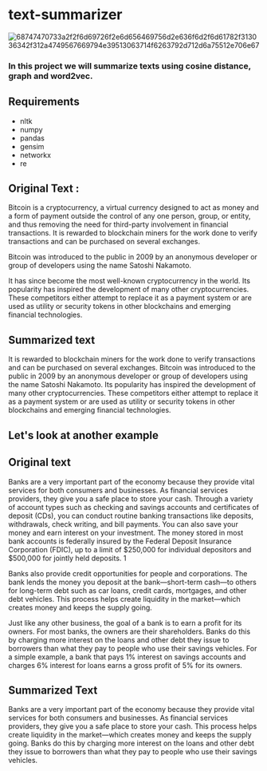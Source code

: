 # text-summarizer  
![68747470733a2f2f6d69726f2e6d656469756d2e636f6d2f6d61782f313036342f312a4749567669794e39513063714f6263792d712d6a75512e706e67](https://user-images.githubusercontent.com/77840111/182293181-a197ce31-f446-4950-8431-1e3659238109.png)  
  
    
    
### In this project we will summarize texts using cosine distance, graph and word2vec. 
## Requirements  
- nltk
- numpy
- pandas
- gensim
- networkx
- re

## **Original Text** :  
Bitcoin is a cryptocurrency, a virtual currency designed to act as money and a form of payment outside the control of any one person, group, or entity, and thus removing the need for third-party involvement in financial transactions. It is rewarded to blockchain miners for the work done to verify transactions and can be purchased on several exchanges.

Bitcoin was introduced to the public in 2009 by an anonymous developer or group of developers using the name Satoshi Nakamoto.

It has since become the most well-known cryptocurrency in the world. Its popularity has inspired the development of many other cryptocurrencies. These competitors either attempt to replace it as a payment system or are used as utility or security tokens in other blockchains and emerging financial technologies.  
## **Summarized text**
It is rewarded to blockchain miners for the work done to verify transactions and can be purchased on several exchanges.
Bitcoin was introduced to the public in 2009 by an anonymous developer or group of developers using the name Satoshi Nakamoto.
Its popularity has inspired the development of many other cryptocurrencies.
These competitors either attempt to replace it as a payment system or are used as utility or security tokens in other blockchains and emerging financial technologies.  
## Let's look at another example
## Original text  
Banks are a very important part of the economy because they provide vital services for both consumers and businesses. As financial services providers, they give you a safe place to store your cash. Through a variety of account types such as checking and savings accounts and certificates of deposit (CDs), you can conduct routine banking transactions like deposits, withdrawals, check writing, and bill payments. You can also save your money and earn interest on your investment. The money stored in most bank accounts is federally insured by the Federal Deposit Insurance Corporation (FDIC), up to a limit of $250,000 for individual depositors and $500,000 for jointly held deposits.
1

Banks also provide credit opportunities for people and corporations. The bank lends the money you deposit at the bank—short-term cash—to others for long-term debt such as car loans, credit cards, mortgages, and other debt vehicles. This process helps create liquidity in the market—which creates money and keeps the supply going.

Just like any other business, the goal of a bank is to earn a profit for its owners. For most banks, the owners are their shareholders. Banks do this by charging more interest on the loans and other debt they issue to borrowers than what they pay to people who use their savings vehicles. For a simple example, a bank that pays 1% interest on savings accounts and charges 6% interest for loans earns a gross profit of 5% for its owners.  
## **Summarized Text**  
Banks are a very important part of the economy because they provide vital services for both consumers and businesses.
As financial services providers, they give you a safe place to store your cash.
This process helps create liquidity in the market—which creates money and keeps the supply going.
Banks do this by charging more interest on the loans and other debt they issue to borrowers than what they pay to people who use their savings vehicles.  

